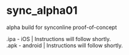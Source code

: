 sync_alpha01
============

alpha build for synconline proof-of-concept

.ipa - iOS     | Instructions will follow shortly.
<br>
.apk - android | Instructions will follow shortly.




